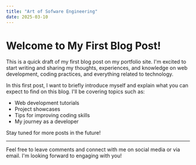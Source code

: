 ```yaml
---
title: "Art of Sofware Engineering"
date: 2025-03-10
---
```


# Welcome to My First Blog Post!

This is a quick draft of my first blog post on my portfolio site. I'm excited to start writing and sharing my thoughts, experiences, and knowledge on web development, coding practices, and everything related to technology.

In this first post, I want to briefly introduce myself and explain what you can expect to find on this blog. I'll be covering topics such as:

- Web development tutorials
- Project showcases
- Tips for improving coding skills
- My journey as a developer

Stay tuned for more posts in the future!

---

Feel free to leave comments and connect with me on social media or via email. I'm looking forward to engaging with you!
